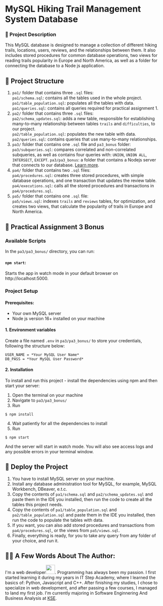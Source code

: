 # MySQL Hiking Trail Management System Database

### 💬 Project Description

This MySQL database is designed to manage a collection of different hiking trails, locations, users, reviews, and the relationships between them. It also includes stored procedures for common database operations, two views for reading trails popularity in Europe and North America, as well as a folder for connecting the database to a Node js application.

## 🧵 Project Structure

1. `pa1/` folder that contains three `.sql` files:\
   `pa1/schema.sql`: contains all the tables used in the whole project.
   `pa1/table_population.sql`: populates all the tables with data.
   `pa1/queries.sql`: contains all queries required for practical assignment 1.
2. `pa2/` folder that contains three `.sql` files:\
   `pa2/schema_updates.sql`: adds a new table, responsible for establishing many-to-many relationship between tables `trails` and `difficulties`, to our project.\
   `pa2/table_population.sql`: populates the new table with data.
   `pa2/queries.sql`: contains queries that use many-to-many relationships.
3. `pa3/` folder that contains one `.sql` file and `pa3_bonus` folder:\
   `pa3/subqueries.sql`: compares correlated and non-correlated subqueries, as well as contains four queries with: `UNION`, `UNION ALL`, `INTERSECT`, `EXCEPT`.
   `pa3/pa3_bonus`: a folder that contains a Nodejs server that connects to our database. [Learn more](#bonus).
4. `pa4/` folder that contains two `.sql` files:\
   `pa4/procedures.sql`: creates three stored procedures, with simple database operations, and one transaction that updates the review table.
   `pa4/executions.sql`: calls all the stored procedures and transactions in `pa4/procedures.sql`.
5. `pa5/` folder that contains one `.sql` file:\
   `pa5/views.sql`: indexes `trails` and `reviews` tables, for optimization, and creates two views, that calculate the popularity of trails in Europe and North America.

<h2 id="bonus">🎁 Practical Assignment 3 Bonus</h2>

### Available Scripts

In the `pa3/pa3_bonus/` directory, you can run:

#### `npm start`:

Starts the app in watch mode in your default browser on http://localhost:5000.

### Project Setup

#### Prerequisites:

- Your own MySQL server
- Node js version 16+ installed on your machine

#### 1. Environment variables

Create a file named `.env` in `pa3/pa3_bonus/` to store your credentials, following the structure below:

```
USER_NAME = *Your MySQL User Name*
DB_PASS = *Your MySQL User Password*
```

#### 2. Installation

To install and run this project - install the dependencies using npm and then start your server:

1. Open the terminal on your machine
2. Navigate to `pa3/pa3_bonus/`
3. Run
```
$ npm install
```
4. Wait patiently for all the dependencies to install
5. Run
```
$ npm start
```

And the server will start in watch mode. You will also see access logs and any possible errors in your terminal window.

## 🛫 Deploy the Project

1. You have to install MySQL server on your machine.
2. Install any database administration tool for MySQL, for example, MySQL Workbench, DBeaver, e.t.c.
3. Copy the contents of `pa1/schema.sql` and `pa2/schema_updates.sql` and paste them in the IDE you installed, then run the code to create all the tables this project needs.
4. Copy the contents of `pa1/table_population.sql` and `pa2/table_population.sql` and paste them in the IDE you installed, then run the code to populate the tables with data.
5. If you want, you can also add stored procedures and transactions from `pa4/procedures.sql`, or the views from `pa5/views.sql`.
6. Finally, everything is ready, for you to take any query from any folder of your choice, and run it.

## 👨‍💻 A Few Words About The Author:

I'm a web developer<img src="https://media.giphy.com/media/WUlplcMpOCEmTGBtBW/giphy.gif" width="30px">. Programming has always been my passion. I first started learning it during my years in IT Step Academy, where I learned the basics of: Python, Javascript and C++. After finishing my studies, I chose to specialize in web development, and after passing a few courses, I managed to land my first job. I'm currently majoring in Software Enginnering And Business Analysis at [KSE](https://university.kse.ua/en).
